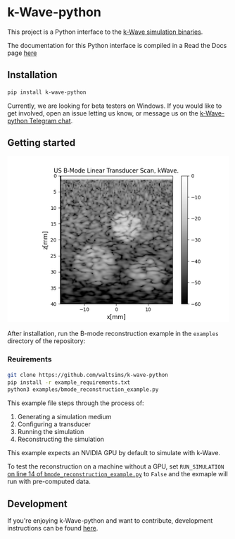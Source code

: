 # k-Wave-python

This project is a Python interface to the [k-Wave simulation binaries](http://www.k-wave.org/download.php).

The documentation for this Python interface is compiled in a Read the Docs page [here](http://waltersimson.com/k-wave-python/)
## Installation

```bash
pip install k-wave-python
```

Currently, we are looking for beta testers on Windows.
If you would like to get involved, open an issue letting us know, or message us on the [k-Wave-python Telegram chat](https://t.me/+ILL4yGgcX0A2Y2Y6).

## Getting started
![](docs/images/example_bmode.png)

After installation, run the B-mode reconstruction example in the `examples` directory of the repository:

### Reuirements

```bash
git clone https://github.com/waltsims/k-wave-python
pip install -r example_requirements.txt
python3 examples/bmode_reconstruction_example.py
```

This example file steps through the process of:
 1. Generating a simulation medium
 2. Configuring a transducer
 3. Running the simulation
 4. Reconstructing the simulation

This example expects an NVIDIA GPU by default to simulate with k-Wave.

To test the reconstruction on a machine without a GPU, set `RUN_SIMULATION` [on line 14 of `bmode_reconstruction_example.py`](https://github.com/waltsims/k-wave-python/blob/master/examples/bmode_reconstruction_example.py#L18) to `False` and the exmaple will run with pre-computed data.

## Development

If you're enjoying k-Wave-python and want to contribute, development instructions can be found [here](https://waltersimson.com/k-wave-python/development/development_environment.html).
